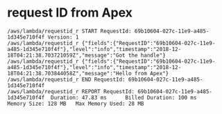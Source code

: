 # request ID from Apex

	/aws/lambda/requestid_r START RequestId: 69b10604-027c-11e9-a485-1d345e710f4f Version: 1
	/aws/lambda/requestid_r {"fields":{"RequestID":"69b10604-027c-11e9-a485-1d345e710f4f"},"level":"info","timestamp":"2018-12-18T04:21:38.703721059Z","message":"Got the handle"}
	/aws/lambda/requestid_r {"fields":{"RequestID":"69b10604-027c-11e9-a485-1d345e710f4f"},"level":"info","timestamp":"2018-12-18T04:21:38.703844058Z","message":"Hello from Apex"}
	/aws/lambda/requestid_r END RequestId: 69b10604-027c-11e9-a485-1d345e710f4f
	/aws/lambda/requestid_r REPORT RequestId: 69b10604-027c-11e9-a485-1d345e710f4f  Duration: 47.83 ms      Billed Duration: 100 ms         Memory Size: 128 MB   Max Memory Used: 28 MB

